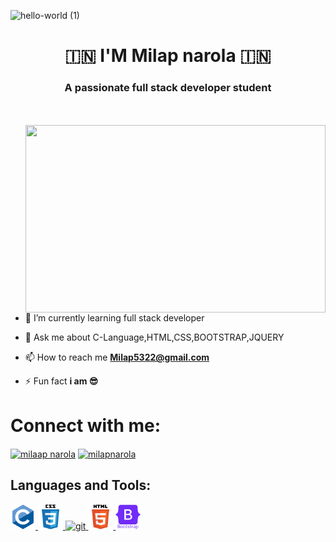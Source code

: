 ![hello-world (1)](https://github.com/Milap-Narola/Milap-narola/assets/148769224/d536d5b6-4a61-4ad4-817e-4f8a046c9fe5)


<h1 align="center"> 🇮🇳 I'M Milap narola 🇮🇳</h1>
<h3 align="center">A passionate full stack developer student</h3>
<br>
<br> 
<img align="right" src="https://i.pinimg.com/originals/02/74/20/0274207612d515f49012c87803a9e631.gif" height="300" width="480" /><br>


 - 🌱 I’m currently learning full stack developer

- 💬 Ask me about C-Language,HTML,CSS,BOOTSTRAP,JQUERY

- 📫 How to reach me **Milap5322@gmail.com**

- ⚡ Fun fact **i am 😎**

<h1 align="left">Connect with me:</h1>
<p align="left">
<a href="https://fb.com/milaap narola" target="blank"><img align="center" src="https://raw.githubusercontent.com/rahuldkjain/github-profile-readme-generator/master/src/images/icons/Social/facebook.svg" alt="milaap narola" height="30" width="40" /></a>
<a href="https://instagram.com/milapnarola" target="blank"><img align="center" src="https://raw.githubusercontent.com/rahuldkjain/github-profile-readme-generator/master/src/images/icons/Social/instagram.svg" alt="milapnarola" height="30" width="40" /></a>
</p>

<h2 align="left">Languages and Tools:</h2>

<p align="left" style="text-decoration: none;"> <a href="https://www.cprogramming.com/" target="_blank" rel="noreferrer">
  <img src="https://raw.githubusercontent.com/devicons/devicon/master/icons/c/c-original.svg" alt="c" width="40" height="40"/> </a> 
   <a href="https://www.w3schools.com/css/" target="_blank" rel="noreferrer"> 
    <img src="https://raw.githubusercontent.com/devicons/devicon/master/icons/css3/css3-original-wordmark.svg" alt="css3" width="40" height="40"/> </a>
      <a href="https://git-scm.com/" target="_blank" rel="noreferrer"> 
    <img src="https://www.vectorlogo.zone/logos/git-scm/git-scm-icon.svg" alt="git" width="40" height="40"/> </a> 
     <a href="https://www.w3.org/html/" target="_blank" rel="noreferrer">
    <img src="https://raw.githubusercontent.com/devicons/devicon/master/icons/html5/html5-original-wordmark.svg" alt="html5" width="40" height="40"/> </a> 
      <a href="https://getbootstrap.com" target="_blank" rel="noreferrer"> 
    <img src="https://raw.githubusercontent.com/devicons/devicon/master/icons/bootstrap/bootstrap-plain-wordmark.svg" alt="bootstrap" width="40" height="40"/> </a> </p>




